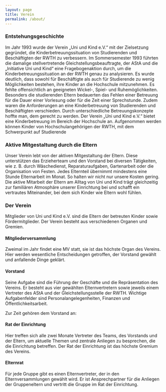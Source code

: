 ```yaml
---
layout: page
title: Verein
permalink: /about/
---
```


### Entstehungsgeschichte
Im Jahr 1993 wurde der Verein „Uni und Kind e.V.“ mit der Zielsetzung gegründet, die Kinderbetreuungssituation von Studierenden und Beschäftigten der RWTH zu verbessern.
Im Sommersemester 1993 führten die damalige stellvertretende Gleichstellungsbeauftragte, der AStA und die „Initiative Uni und Kind“ eine Fragebogenaktion durch, um die Kinderbetreuungssituation an der RWTH genau zu analysieren.
Es wurde deutlich, dass sowohl für Beschäftigte als auch für Studierende zu wenig Möglichkeiten bestehen, ihre Kinder an die Hochschule mitzunehmen.
Es fehlte offensichtlich an geeigneten Wickel-, Spiel- und Ruhemöglichkeiten. Besonders die studierenden Eltern bedauerten das Fehlen einer Betreuung für die Dauer einer Vorlesung oder für die Zeit einer Sprechstunde.
Zudem waren die Anforderungen an eine Kinderbetreuung von Studierenden und Beschäftigten verschieden.
Durch unterschiedliche Betreuungskonzepte hoffte man, dem gerecht zu werden. Der Verein „Uni und Kind e.V.“ bietet eine Kinderbetreuung im Bereich der Hochschule an.
Aufgenommen werden können Kinder von Hochschulangehörigen der RWTH, mit dem Schwerpunkt auf Studierende

### Aktive Mitgestaltung durch die Eltern
Unser Verein lebt von der aktiven Mitgestaltung der Eltern.
Diese unterstützen das Erzieherteam und den Vorstand bei diversen Tätigkeiten, wie z. B. durch Wäschedienst, Reparaturaufgaben, Gartenarbeit oder die Organisation von Festen. 
Jedes Elternteil übernimmt mindestens eine Stunde Elternarbeit im Monat.
So halten wir nicht nur unsere Kosten gering. Die aktive Mitarbeit der Eltern am Alltag von Uni und Kind trägt gleichzeitig zur familiären Atmosphäre unserer Einrichtung bei und schafft ein vertrautes Miteinander, bei dem sich Kinder wie Eltern wohl fühlen.

### Der Verein
Mitglieder von Uni und Kind e.V. sind die Eltern der betreuten Kinder sowie Fördermitglieder.
Der Verein besteht aus verschiedenen Organen und Gremien.

#### Mitgliederversammlung
Zweimal im Jahr findet eine MV statt, sie ist das höchste Organ des Vereins.
Hier werden wesentliche Entscheidungen getroffen, der Vorstand gewählt und anfallende Dinge geklärt.

#### Vorstand
Seine Aufgabe sind die Führung der Geschäfte und die Repräsentation des Vereins.
Er besteht aus vier gewählten Elternvertretern sowie jeweils einem Vertreter des AStA und der Gleichstellungsstelle der RWTH.
Wichtige Aufgabenfelder sind Personalangelegenheiten, Finanzen und Öffentlichkeitsarbeit.

Zur Zeit gehören dem Vorstand an:

#### Rat der Einrichtung
Hier treffen sich alle zwei Monate Vertreter des Teams, des Vorstands und der Eltern, um aktuelle Themen und zentrale Anliegen zu besprechen, die die Einrichtung betreffen.
Der Rat der Einrichtung ist das höchste Gremium des Vereins.

#### Elternrat
Für jede Gruppe gibt es einen Elternvertreter, der in den Elternversammlungen gewählt wird.
Er ist Ansprechpartner für die Anliegen der Gruppeneltern und vertritt die Gruppe im Rat der Einrichtung.